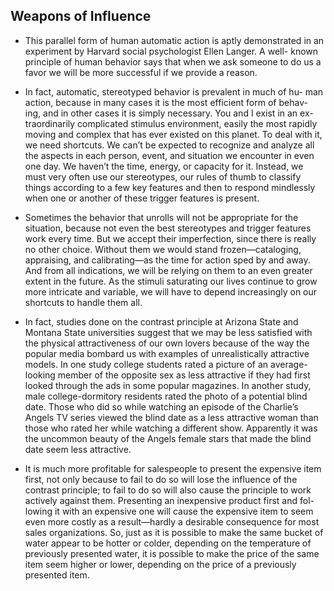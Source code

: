 ## Weapons of Influence
* This parallel form of human automatic action is aptly demonstrated in an experiment by Harvard social psychologist Ellen Langer. A well- known principle of human behavior says that when we ask someone to do us a favor we will be more successful if we provide a reason.

* In fact, automatic, stereotyped behavior is prevalent in much of hu- man action, because in many cases it is the most efficient form of behav- ing, and in other cases it is simply necessary. You and I exist in an ex- traordinarily complicated stimulus environment, easily the most rapidly moving and complex that has ever existed on this planet. To deal with it, we need shortcuts. We can’t be expected to recognize and analyze all the aspects in each person, event, and situation we encounter in even one day. We haven’t the time, energy, or capacity for it. Instead, we must very often use our stereotypes, our rules of thumb to classify things according to a few key features and then to respond mindlessly when one or another of these trigger features is present.

* Sometimes the behavior that unrolls will not be appropriate for the situation, because not even the best stereotypes and trigger features work every time. But we accept their imperfection, since there is really no other choice. Without them we would stand frozen—cataloging, appraising, and calibrating—as the time for action sped by and away. And from all indications, we will be relying on them to an even greater extent in the future. As the stimuli saturating our lives continue to grow more intricate and variable, we will have to depend increasingly on our shortcuts to handle them all.

* In fact, studies done on the contrast principle at Arizona State and Montana State universities suggest that we may be less satisfied with the physical attractiveness of our own lovers because of the way the popular media bombard us with examples of unrealistically attractive models. In one study college students rated a picture of an average- looking member of the opposite sex as less attractive if they had first looked through the ads in some popular magazines. In another study, male college-dormitory residents rated the photo of a potential blind date. Those who did so while watching an episode of the Charlie’s Angels TV series viewed the blind date as a less attractive woman than those who rated her while watching a different show. Apparently it was the uncommon beauty of the Angels female stars that made the blind date seem less attractive.

* It is much more profitable for salespeople to present the expensive item first, not only because to fail to do so will lose the influence of the contrast principle; to fail to do so will also cause the principle to work actively against them. Presenting an inexpensive product first and fol- lowing it with an expensive one will cause the expensive item to seem even more costly as a result—hardly a desirable consequence for most sales organizations. So, just as it is possible to make the same bucket of water appear to be hotter or colder, depending on the temperature of previously presented water, it is possible to make the price of the same item seem higher or lower, depending on the price of a previously presented item.

